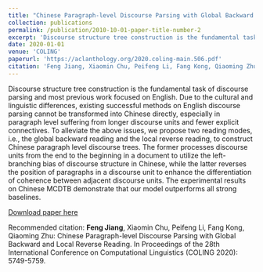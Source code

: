 ```yaml
---
title: "Chinese Paragraph-level Discourse Parsing with Global Backward and Local Reverse Reading"
collection: publications
permalink: /publication/2010-10-01-paper-title-number-2
excerpt: 'Discourse structure tree construction is the fundamental task of discourse parsing and most previous work focused on English. Due to the cultural and linguistic differences, existing successful methods on English discourse parsing cannot be transformed into Chinese directly, especially in paragraph level suffering from longer discourse units and fewer explicit connectives. To alleviate the above issues, we propose two reading modes, i.e., the global backward reading and the local reverse reading, to construct Chinese paragraph level discourse trees. The former processes discourse units from the end to the beginning in a document to utilize the left-branching bias of discourse structure in Chinese, while the latter reverses the position of paragraphs in a discourse unit to enhance the differentiation of coherence between adjacent discourse units. The experimental results on Chinese MCDTB demonstrate that our model outperforms all strong baselines.'
date: 2020-01-01
venue: 'COLING'
paperurl: 'https://aclanthology.org/2020.coling-main.506.pdf'
citation: 'Feng Jiang, Xiaomin Chu, Peifeng Li, Fang Kong, Qiaoming Zhu: Chinese Paragraph-level Discourse Parsing with Global Backward and Local Reverse Reading. In Proceedings of the 28th International Conference on Computational Linguistics (COLING 2020): 5749-5759.'
---
```

Discourse structure tree construction is the fundamental task of discourse parsing and most previous work focused on English. Due to the cultural and linguistic differences, existing successful methods on English discourse parsing cannot be transformed into Chinese directly, especially in paragraph level suffering from longer discourse units and fewer explicit connectives. To alleviate the above issues, we propose two reading modes, i.e., the global backward reading and the local reverse reading, to construct Chinese paragraph level discourse trees. The former processes discourse units from the end to the beginning in a document to utilize the left-branching bias of discourse structure in Chinese, while the latter reverses the position of paragraphs in a discourse unit to enhance the differentiation of coherence between adjacent discourse units. The experimental results on Chinese MCDTB demonstrate that our model outperforms all strong baselines.

[Download paper here](https://aclanthology.org/2020.coling-main.506.pdf)

Recommended citation: **Feng Jiang**, Xiaomin Chu, Peifeng Li, Fang Kong, Qiaoming Zhu: Chinese Paragraph-level Discourse Parsing with Global Backward and Local Reverse Reading. In Proceedings of the 28th International Conference on Computational Linguistics (COLING 2020): 5749-5759.
